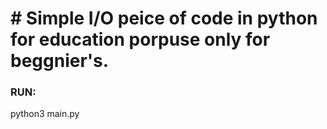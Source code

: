 <h1># Simple I/O peice of code in python for education porpuse only for beggnier's.</h1>
<h3>RUN:</h3>
	<p>python3 main.py</p>
